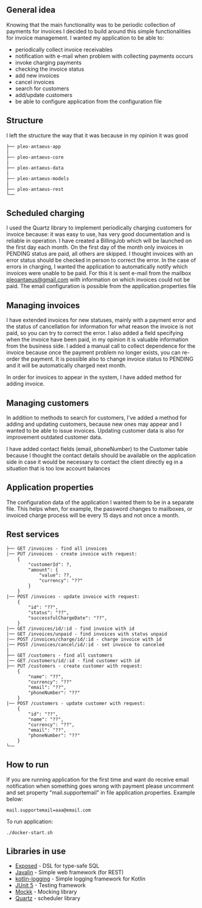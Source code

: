 ## General idea

Knowing that the main functionality was to be periodic collection of payments for invoices I decided to build around this
simple functionalities for invoice management. I wanted my application to be able to:
* periodically collect invoice receivables
* notification with e-mail when problem with collecting payments occurs
* invoke charging payments
* checking the invoice status
* add new invoices
* cancel invoices
* search for customers
* add/update customers
* be able to configure application from the configuration file

## Structure
I left the structure the way that it was because in my opinion it was good
```
├── pleo-antaeus-app
|
├── pleo-antaeus-core
|
├── pleo-antaeus-data
|
├── pleo-antaeus-models
|
├── pleo-antaeus-rest
└──
```

## Scheduled charging

I used the Quartz library to implement periodically charging customers for invoice because: it was easy to use,
has very good documentation and is reliable in operation. I have created a BillingJob which will be launched on the first day
each month. On the first day of the month only invoices in PENDING status are paid, all others are skipped.
I thought invoices with an error status should be checked in person to correct the error.
In the case of errors in charging, I wanted the application to automatically notify which invoices were unable to be paid.
For this it is sent e-mail from the mailbox pleoantaeus@gmail.com with information on which invoices could not be paid.
The email configuration is possible from the application.properties file

## Managing invoices

I have extended invoices for new statuses, mainly with a payment error and the status of cancellation for information
for what reason the invoice is not paid, so you can try to correct the error. I also added a field specifying when the invoice
have been paid, in my opinion it is valuable information from the business side. I added a manual call to collect dependence for the invoice
because once the payment problem no longer exists, you can re-order the payment. It is possible also to change invoice status to PENDING
and it will be automatically charged next month. 

In order for invoices to appear in the system, I have added method for adding invoice.

## Managing customers

In addition to methods to search for customers, I've added a method for adding and updating customers, because new ones may appear
and I wanted to be able to issue invoices. Updating customer data is also for improvement outdated customer data.

I have added contact fields (email, phoneNumber) to the Customer table because I thought the contact details should be
available on the application side in case it would be necessary to contact the client directly eg in a situation that is too low
account balances

## Application properties

The configuration data of the application I wanted them to be in a separate file. This helps when, for example, the password changes
to mailboxes, or invoiced charge process will be every 15 days and not once a month.

## Rest services

```
├── GET /invoices - find all invoices
|── PUT /invoices - create invoice with request:
    {
        "customerId": ?,
        "amount": {
            "value": ??,
            "currency": "??"
        }
    }
|── POST /invoices - update invoice with request:
    {
        "id": "??",
        "status": "??",
        "successfulChargeDate": "??",
    }
|── GET /invoices/id/:id - find invoice with id
|── GET /invoices/unpaid - find invoices with status unpaid
|── POST /invoices/charge/id/:id - charge invoice with id
|── POST /invoices/cancel/id/:id - set invoice to canceled
|
├── GET /customers - find all customers
|── GET /customers/id/:id - find customer with id
├── PUT /customers - create customer with request:
    {
        "name": "??",
        "currency": "??"
        "email": "??",
        "phoneNumber": "??"
    }
|── POST /customers - update customer with request:
    {
        "id": "??",
        "name": "??",
        "currency": "??",
        "email": "??",
        "phoneNumber": "??"
    }
└──
```

## How to run
If you are running application for the first time and want do receive email notification when something goes wrong with
payment please uncomment and set property "mail.supportemail" in file application.properties. Example below:
```
mail.supportemail=aaa@email.com
```
To run application:
```
./docker-start.sh
```

## Libraries in use
* [Exposed](https://github.com/JetBrains/Exposed) - DSL for type-safe SQL
* [Javalin](https://javalin.io/) - Simple web framework (for REST)
* [kotlin-logging](https://github.com/MicroUtils/kotlin-logging) - Simple logging framework for Kotlin
* [JUnit 5](https://junit.org/junit5/) - Testing framework
* [Mockk](https://mockk.io/) - Mocking library
* [Quartz](https://www.quartz-scheduler.net) - scheduler library
